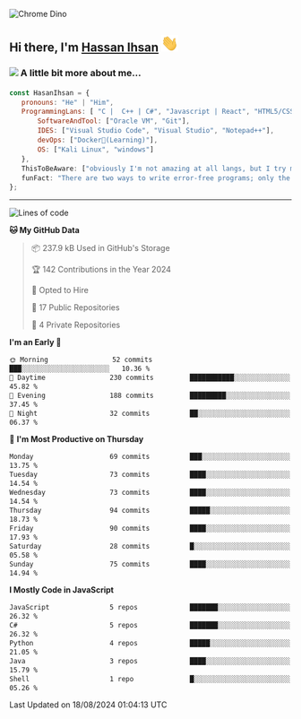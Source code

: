  <!--
**HasanIhsan/HasanIhsan** is a ✨ _special_ ✨ repository because its `README.md` (this file) appears on your GitHub profile.
-->

![Chrome Dino](https://mir-s3-cdn-cf.behance.net/project_modules/max_1200/4ff07986208593.5d9a654e92f36.gif)


<h2 align="left">Hi there, I'm <a href="https://www.linkedin.com/in/hassan-ihsan-045b11231/" target="_blank" rel="noopener noreferrer">Hassan Ihsan</a> <img src="https://raw.githubusercontent.com/ABSphreak/ABSphreak/master/gifs/Hi.gif" height="30" />
 
 
 ### <img src="https://media.giphy.com/media/VgCDAzcKvsR6OM0uWg/giphy.gif" width="50"> A little bit more about me...  
 
 ```javascript
const HasanIhsan = {
    pronouns: "He" | "Him",
    ProgrammingLans: [ "C |  C++ | C#", "Javascript | React", "HTML5/CSS", "JSON", "Java"],
        SoftwareAndTool: ["Oracle VM", "Git"],
        IDES: ["Visual Studio Code", "Visual Studio", "Notepad++"],
        devOps: ["Docker🐳(Learning)"], 
        OS: ["Kali Linux", "windows"]
    },
    ThisToBeAware: ["obviously I'm not amazing at all langs, but I try my best not to go rusty"], 
    funFact: "There are two ways to write error-free programs; only the third one works"
};
```
 
 --- 

<!--START_SECTION:waka-->
![Lines of code](https://img.shields.io/badge/From%20Hello%20World%20I%27ve%20Written-1.4%20million%20lines%20of%20code-blue)

**🐱 My GitHub Data** 

> 📦 237.9 kB Used in GitHub's Storage 
 > 
> 🏆 142 Contributions in the Year 2024
 > 
> 💼 Opted to Hire
 > 
> 📜 17 Public Repositories 
 > 
> 🔑 4 Private Repositories 
 > 
**I'm an Early 🐤** 

```text
🌞 Morning                52 commits          ███░░░░░░░░░░░░░░░░░░░░░░   10.36 % 
🌆 Daytime                230 commits         ███████████░░░░░░░░░░░░░░   45.82 % 
🌃 Evening                188 commits         █████████░░░░░░░░░░░░░░░░   37.45 % 
🌙 Night                  32 commits          ██░░░░░░░░░░░░░░░░░░░░░░░   06.37 % 
```
📅 **I'm Most Productive on Thursday** 

```text
Monday                   69 commits          ███░░░░░░░░░░░░░░░░░░░░░░   13.75 % 
Tuesday                  73 commits          ████░░░░░░░░░░░░░░░░░░░░░   14.54 % 
Wednesday                73 commits          ████░░░░░░░░░░░░░░░░░░░░░   14.54 % 
Thursday                 94 commits          █████░░░░░░░░░░░░░░░░░░░░   18.73 % 
Friday                   90 commits          ████░░░░░░░░░░░░░░░░░░░░░   17.93 % 
Saturday                 28 commits          █░░░░░░░░░░░░░░░░░░░░░░░░   05.58 % 
Sunday                   75 commits          ████░░░░░░░░░░░░░░░░░░░░░   14.94 % 
```


**I Mostly Code in JavaScript** 

```text
JavaScript               5 repos             ███████░░░░░░░░░░░░░░░░░░   26.32 % 
C#                       5 repos             ███████░░░░░░░░░░░░░░░░░░   26.32 % 
Python                   4 repos             █████░░░░░░░░░░░░░░░░░░░░   21.05 % 
Java                     3 repos             ████░░░░░░░░░░░░░░░░░░░░░   15.79 % 
Shell                    1 repo              █░░░░░░░░░░░░░░░░░░░░░░░░   05.26 % 
```




 Last Updated on 18/08/2024 01:04:13 UTC
<!--END_SECTION:waka-->
 
 
